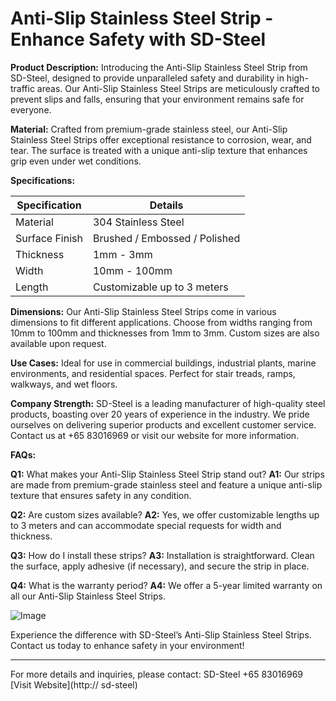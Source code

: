 # Anti-Slip Stainless Steel Strip - Enhance Safety with SD-Steel

**Product Description:**
Introducing the Anti-Slip Stainless Steel Strip from SD-Steel, designed to provide unparalleled safety and durability in high-traffic areas. Our Anti-Slip Stainless Steel Strips are meticulously crafted to prevent slips and falls, ensuring that your environment remains safe for everyone.

**Material:**
Crafted from premium-grade stainless steel, our Anti-Slip Stainless Steel Strips offer exceptional resistance to corrosion, wear, and tear. The surface is treated with a unique anti-slip texture that enhances grip even under wet conditions.

**Specifications:**

| Specification | Details |
|---------------|---------|
| Material      | 304 Stainless Steel |
| Surface Finish| Brushed / Embossed / Polished |
| Thickness     | 1mm - 3mm |
| Width         | 10mm - 100mm |
| Length        | Customizable up to 3 meters |

**Dimensions:**
Our Anti-Slip Stainless Steel Strips come in various dimensions to fit different applications. Choose from widths ranging from 10mm to 100mm and thicknesses from 1mm to 3mm. Custom sizes are also available upon request.

**Use Cases:**
Ideal for use in commercial buildings, industrial plants, marine environments, and residential spaces. Perfect for stair treads, ramps, walkways, and wet floors.

**Company Strength:**
SD-Steel is a leading manufacturer of high-quality steel products, boasting over 20 years of experience in the industry. We pride ourselves on delivering superior products and excellent customer service. Contact us at +65 83016969 or visit our website for more information.

**FAQs:**

**Q1:** What makes your Anti-Slip Stainless Steel Strip stand out?
**A1:** Our strips are made from premium-grade stainless steel and feature a unique anti-slip texture that ensures safety in any condition.

**Q2:** Are custom sizes available?
**A2:** Yes, we offer customizable lengths up to 3 meters and can accommodate special requests for width and thickness.

**Q3:** How do I install these strips?
**A3:** Installation is straightforward. Clean the surface, apply adhesive (if necessary), and secure the strip in place.

**Q4:** What is the warranty period?
**A4:** We offer a 5-year limited warranty on all our Anti-Slip Stainless Steel Strips.

![Image](https://github.com/user-attachments/assets/2567258e-e124-4816-932d-1809bd27ef0b)

Experience the difference with SD-Steel’s Anti-Slip Stainless Steel Strips. Contact us today to enhance safety in your environment!

---

For more details and inquiries, please contact:
SD-Steel
+65 83016969
[Visit Website](http:// sd-steel)